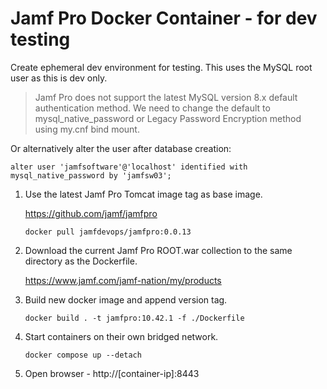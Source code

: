 # Jamf Pro Docker Container - for dev testing

Create ephemeral dev environment for testing. This uses the MySQL root user as this is dev only.

> Jamf Pro does not support the latest MySQL version 8.x default authentication method. We need to change the default to mysql_native_password or Legacy Password Encryption method using my.cnf bind mount.

Or alternatively alter the user after database creation:
```
alter user 'jamfsoftware'@'localhost' identified with mysql_native_password by 'jamfsw03';
```

1. Use the latest Jamf Pro Tomcat image tag as base image. 

	https://github.com/jamf/jamfpro

	```
	docker pull jamfdevops/jamfpro:0.0.13
	```

2. Download the current Jamf Pro ROOT.war collection to the same directory as the Dockerfile.

	https://www.jamf.com/jamf-nation/my/products

3. Build new docker image and append version tag.
	
	```
	docker build . -t jamfpro:10.42.1 -f ./Dockerfile
	```

4. Start containers on their own bridged network. 

	```
	docker compose up --detach
	```

5. Open browser - http://[container-ip]:8443
